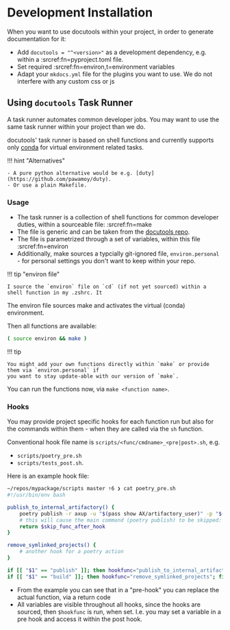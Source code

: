 # Development Installation

When you want to use docutools within your project, in order to generate documentation for it:

- Add `docutools = "^<version>"` as a development dependency, e.g. within a
  :srcref:fn=pyproject.toml file.
- Set required :srcref:fn=environ,t=environment variables
- Adapt your `mkdocs.yml` file for the plugins you want to use. We do not interfere with any custom
  css or js

## Using `docutools` Task Runner

A task runner automates common developer jobs. You may want to use the same task runner within your project than we do.

docutools' task runner is based on shell functions and currently supports only [conda][cond] for
virtual environment related tasks.

!!! hint "Alternatives"
   
    - A pure python alternative would be e.g. [duty](https://github.com/pawamoy/duty).
    - Or use a plain Makefile.


### Usage

- The task runner is a collection of shell functions for common developer duties, within a sourceable file: :srcref:fn=make
- The file is generic and can be taken from the [docutools repo](https://github.com/axiros/docutools/blob/master/make).
- The file is parametrized through a set of variables, within this file :srcref:fn=environ
- Additionally, make sources a typcially git-ignored file, `environ.personal` - for personal
  settings you don't want to keep within your repo.

!!! tip "environ file"

    I source the `environ` file on `cd` (if not yet sourced) within a shell function in my .zshrc. It

The environ file sources make and activates the virtual (conda) environment.

Then all functions are available:

```bash lp fmt=xt_flat
( source environ && make )
```

!!! tip

    You might add your own functions directly within `make` or provide them via `environ.personal` if
    you want to stay update-able with our version of `make`.


You can run the functions now, via `make <function name>`.


### Hooks

You may provide project specific hooks for each function run but also for the commands within them -
when they are called via the `sh` function.

Conventional hook file name is `scripts/<func/cmdname>_<pre|post>.sh`, e.g.

- `scripts/poetry_pre.sh`
- `scripts/tests_post.sh`.

Here is an example hook file:

```bash
~/repos/mypackage/scripts master ⇡6 ❯ cat poetry_pre.sh                                                                                                                                        lc-python_py3.8
#!/usr/bin/env bash

publish_to_internal_artifactory() {
    poetry publish -r axup -u "$(pass show AX/artifactory_user)" -p "$(pass show AX/artifactory_password)" || return 1
    # this will cause the main command (poetry publish) to be skipped:
    return $skip_func_after_hook 
}

remove_symlinked_projects() {
    # another hook for a poetry action
}

if [[ "$1" == "publish" ]]; then hookfunc="publish_to_internal_artifactory"; fi
if [[ "$1" == "build" ]]; then hookfunc="remove_symlinked_projects"; fi
```

- From the example you can see that in a "pre-hook" you can replace the actual function, via a
  return code
- All variables are visible throughout all hooks, since the hooks are sourced, then `$hookfunc` is
  run, when set. I.e. you may set a variable in a pre hook and access it within the post hook.


[cond]: https://docs.conda.io/en/latest/miniconda.html


